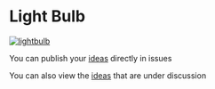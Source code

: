 # Light Bulb

[![lightbulb](https://i.imgur.com/7V2VKjq.png)](https://dribbble.com/shots/188133-What-to-do-when-your-light-bulb-burns-out-in-the-night)

You can publish your [ideas](https://github.com/NaturalSelectionLabs/LightBulb/issues/new?labels=ideas) directly in issues

You can also view the [ideas](https://github.com/NaturalSelectionLabs/LightBulb/labels/ideas) that are under discussion
